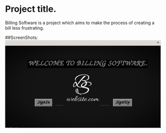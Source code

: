 # Project title.
Billing Software is a project which aims to make the process of creating a bill less frustrating. 

##ScreenShots:
![](https://github.com/Ankesh054-official/python-billing_application/blob/master/Wel-screen.png)
